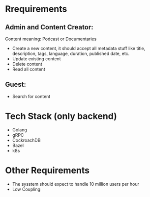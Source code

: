 # Rrequirements

## Admin and Content Creator:
Content meaning: Podcast or Documentaries
- Create a new content, it should accept all metadata stuff like title, description, tags, language, duration, published date, etc.
- Update existing content
- Delete content
- Read all content


## Guest:
- Search for content


# Tech Stack (only backend)
- Golang
- gRPC
- CockroachDB
- Bazel
- k8s

# Other Requirements
- The sysstem should expect to handle 10 million users per hour
- Low Coupling
